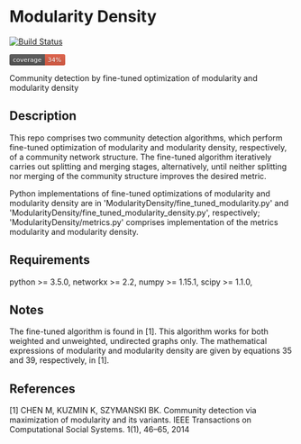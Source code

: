 Modularity Density
==================
[![Build Status](https://travis-ci.org/ckmanalytix/modularity-density.svg?branch=master)](https://travis-ci.org/ckmanalytix/modularity-density)

<?xml version="1.0" encoding="UTF-8"?>
<svg xmlns="http://www.w3.org/2000/svg" width="99" height="20">
    <linearGradient id="b" x2="0" y2="100%">
        <stop offset="0" stop-color="#bbb" stop-opacity=".1"/>
        <stop offset="1" stop-opacity=".1"/>
    </linearGradient>
    <mask id="a">
        <rect width="99" height="20" rx="3" fill="#fff"/>
    </mask>
    <g mask="url(#a)">
        <path fill="#555" d="M0 0h63v20H0z"/>
        <path fill="#e05d44" d="M63 0h36v20H63z"/>
        <path fill="url(#b)" d="M0 0h99v20H0z"/>
    </g>
    <g fill="#fff" text-anchor="middle" font-family="DejaVu Sans,Verdana,Geneva,sans-serif" font-size="11">
        <text x="31.5" y="15" fill="#010101" fill-opacity=".3">coverage</text>
        <text x="31.5" y="14">coverage</text>
        <text x="80" y="15" fill="#010101" fill-opacity=".3">34%</text>
        <text x="80" y="14">34%</text>
    </g>
</svg>

Community detection by fine-tuned optimization of modularity
and modularity density

Description
-----------

This repo comprises two community detection algorithms, which perform fine-tuned
optimization of modularity and modularity density, respectively,
of a community network structure. The fine-tuned algorithm iteratively
carries out splitting and merging stages, alternatively, until
neither splitting nor merging of the community structure
improves the desired metric.

Python implementations of fine-tuned optimizations of modularity and modularity density are in 'ModularityDensity/fine_tuned_modularity.py' and
'ModularityDensity/fine_tuned_modularity_density.py', respectively;
'ModularityDensity/metrics.py' comprises implementation of the metrics
modularity and modularity density.

Requirements
------------

python >= 3.5.0,
networkx >= 2.2,
numpy >= 1.15.1,
scipy >= 1.1.0,

Notes
-----

The fine-tuned algorithm is found in [1]. This algorithm works for both
weighted and unweighted, undirected graphs only. The mathematical expressions
of modularity and modularity density are given by equations 35 and 39,
respectively, in [1].

References
----------
[1] CHEN M, KUZMIN K, SZYMANSKI BK. Community detection via maximization of
modularity and its variants. IEEE Transactions on Computational Social Systems.
1(1), 46–65, 2014
